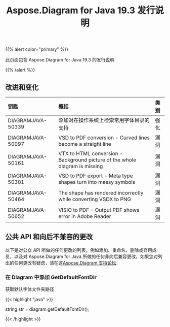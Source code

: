﻿---
title: Aspose.Diagram for Java 19.3 发行说明
type: docs
weight: 100
url: /zh/java/aspose-diagram-for-java-19-3-release-notes/
---
{{% alert color="primary" %}} 

此页面包含 Aspose.Diagram for Java 19.3 的发行说明

{{% /alert %}} 
## **改进和变化**

|**钥匙**|**概括**|**类别**|
|:- |:- |:- |
|DIAGRAMJAVA-50339|添加对在操作系统上检索常用字体目录的支持|强化|
|DIAGRAMJAVA-50097|VSD to PDF conversion - Curved lines become a straight line|漏洞|
|DIAGRAMJAVA-50161|VTX to HTML conversion - Background picture of the whole diagram is missing|漏洞|
|DIAGRAMJAVA-50301|VSD to PDF export - Meta type shapes turn into messy symbols|漏洞|
|DIAGRAMJAVA-50464|The shape has rendered incorrectly while converting VSDX to PNG|漏洞|
|DIAGRAMJAVA-50652|VISIO to PDF - Output PDF shows error in Adobe Reader|漏洞|
## **公共 API 和向后不兼容的更改**
以下是对公众 API 所做的任何更改的列表，例如添加、重命名、删除或弃用成员，以及对 Aspose.Diagram for Java 所做的任何非向后兼容更改。如果您对列出的任何更改有疑虑，请在这[Aspose.Diagram 支持论坛](https://forum.aspose.com/c/diagram/17).
### **在 Diagram 中添加 GetDefaultFontDir**
获取默认字体文件夹路径

{{< highlight "java" >}}

  string str =  diagram.getDefaultFontDir();

{{< /highlight >}}
